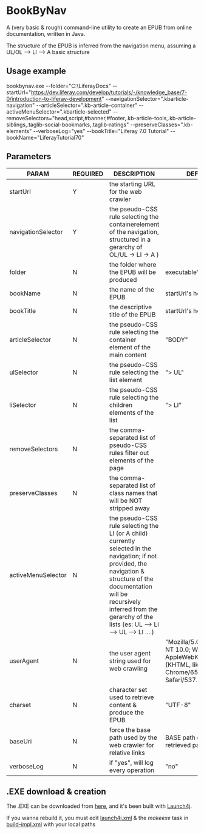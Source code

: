 # BookByNav
A (very basic & rough) command-line utility to create an EPUB from online documentation, written in Java.

The structure of the EPUB is inferred from the navigation menu, assuming a UL/OL --> LI --> A basic structure

## Usage example

bookbynav.exe \-\-folder="C:\LiferayDocs" \-\-startUrl="https://dev.liferay.com/develop/tutorials/-/knowledge_base/7-0/introduction-to-liferay-development" \-\-navigationSelector=".kbarticle-navigation" \-\-articleSelector=".kb-article-container" \-\-activeMenuSelector=".kbarticle-selected" \-\-removeSelectors="head,script,#banner,#footer,.kb-article-tools,.kb-article-siblings,.taglib-social-bookmarks,.taglib-ratings" \-\-preserveClasses=".kb-elements" \-\-verboseLog="yes"  \-\-bookTitle="Liferay 7.0 Tutorial" \-\-bookName="LiferayTutorial70"

## Parameters

| PARAM  |REQUIRED   |DESCRIPTION   |DEFAULT   |
| ------------ | ------------ | ------------ | ------------ |
|   startUrl|  Y |the starting URL for the web crawler    |   |
|  navigationSelector |Y   |the pseudo-CSS rule selecting the containerelement  of the navigation, structured in a gerarchy of  OL/UL -> LI -> A )  |   |
|  folder |N |the folder where the EPUB will be produced     | executable's location   |
|  bookName |N   | the name of the EPUB   | startUrl's hostname  |
|  bookTitle | N  | the descriptive title of the EPUB   |   startUrl's hostname |
|  articleSelector | N  |  the pseudo-CSS rule selecting the container element of the main content | "BODY" |
| ulSelector  |   N | the pseudo-CSS rule selecting the list element  | "> UL"  |
|  liSelector | N   |  the pseudo-CSS rule selecting the children elements of the list  |   "> LI" |
|  removeSelectors |N   | the comma-separated list of  pseudo-CSS rules filter out elements of the page   |   |
| preserveClasses  | N  | the comma-separated list of  class names that will be NOT stripped away  |   |
| activeMenuSelector  |N   | the pseudo-CSS rule selecting the LI (or A child)  currently selected in the navigation; if not provided, the navigation  & structure of the documentation will be recursively inferred from the gerarchy of the lists (es: UL --> Li --> UL --> LI ....)  |   |
|  userAgent |  N | the user agent string used for web crawling  |  "Mozilla/5.0 (Windows NT 10.0; Win64; x64) AppleWebKit/537.36 (KHTML, like Gecko) Chrome/65.0.3325.181 Safari/537.36" |
| charset  | N  |  character set used to retrieve content & produce the EPUB | "UTF-8"  |
|  baseUri | N  | force the base path used by the web crawler for relative links   | BASE path of the retrieved page   |
| verboseLog  | N   |  if "yes", will log every operation|  "no"  |


## .EXE download & creation

The .EXE can be downloaded from [here][1], and it's been built with [Launch4j][2].

If you wanna rebuild it, you must edit [launch4j.xml][3] & the *makeexe* task in [build-impl.xml][4] with your local paths 

[1]: https://github.com/gpizzimenti/BookByNav/blob/master/BookByNav/exe/bookbynav.exe "bookbynav.exe - 13.5 Mb"
[2]: http://launch4j.sourceforge.net/ "Go to Launch4j homepage"
[3]: https://github.com/gpizzimenti/BookByNav/blob/master/BookByNav/exe/launch4j.xml "launch4j configuration "
[4]: https://github.com/gpizzimenti/BookByNav/blob/master/BookByNav/nbproject/build-impl.xml "ANT tasks"
